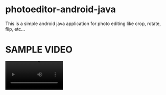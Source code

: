 # photoeditor-android-java
This is a simple android java application for photo editing like crop, rotate, flip, etc...
# SAMPLE VIDEO 
<video src='/Untitled.mp4' width=180/>
